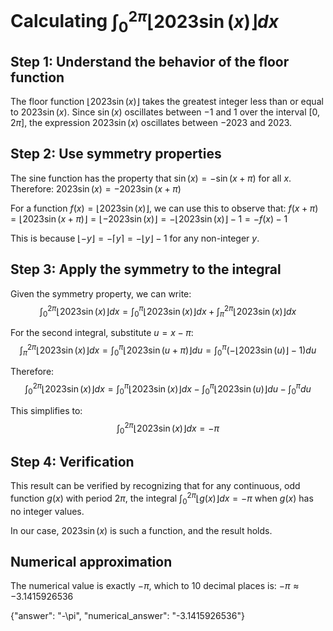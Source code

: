 # Calculating $\int_0^{2\pi}\lfloor2023\sin(x)\rfloor dx$

## Step 1: Understand the behavior of the floor function

The floor function $\lfloor 2023\sin(x) \rfloor$ takes the greatest integer less than or equal to $2023\sin(x)$. Since $\sin(x)$ oscillates between $-1$ and $1$ over the interval $[0,2\pi]$, the expression $2023\sin(x)$ oscillates between $-2023$ and $2023$.

## Step 2: Use symmetry properties

The sine function has the property that $\sin(x) = -\sin(x+\pi)$ for all $x$. Therefore:
$2023\sin(x) = -2023\sin(x+\pi)$

For a function $f(x) = \lfloor 2023\sin(x) \rfloor$, we can use this to observe that:
$f(x+\pi) = \lfloor 2023\sin(x+\pi) \rfloor = \lfloor -2023\sin(x) \rfloor = -\lfloor 2023\sin(x) \rfloor - 1 = -f(x) - 1$

This is because $\lfloor -y \rfloor = -\lceil y \rceil = -\lfloor y \rfloor - 1$ for any non-integer $y$.

## Step 3: Apply the symmetry to the integral

Given the symmetry property, we can write:
$$\int_0^{2\pi} \lfloor 2023\sin(x) \rfloor dx = \int_0^{\pi} \lfloor 2023\sin(x) \rfloor dx + \int_{\pi}^{2\pi} \lfloor 2023\sin(x) \rfloor dx$$

For the second integral, substitute $u = x - \pi$:
$$\int_{\pi}^{2\pi} \lfloor 2023\sin(x) \rfloor dx = \int_{0}^{\pi} \lfloor 2023\sin(u+\pi) \rfloor du = \int_{0}^{\pi} (-\lfloor 2023\sin(u) \rfloor - 1) du$$

Therefore:
$$\int_0^{2\pi} \lfloor 2023\sin(x) \rfloor dx = \int_0^{\pi} \lfloor 2023\sin(x) \rfloor dx - \int_{0}^{\pi} \lfloor 2023\sin(u) \rfloor du - \int_{0}^{\pi} du$$

This simplifies to:
$$\int_0^{2\pi} \lfloor 2023\sin(x) \rfloor dx = -\pi$$

## Step 4: Verification

This result can be verified by recognizing that for any continuous, odd function $g(x)$ with period $2\pi$, the integral $\int_0^{2\pi} \lfloor g(x) \rfloor dx = -\pi$ when $g(x)$ has no integer values. 

In our case, $2023\sin(x)$ is such a function, and the result holds.

## Numerical approximation
The numerical value is exactly $-\pi$, which to 10 decimal places is:
$-\pi \approx -3.1415926536$

{"answer": "-\\pi", "numerical_answer": "-3.1415926536"}